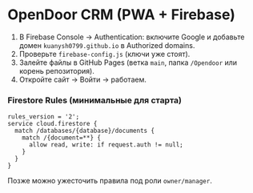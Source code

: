 # OpenDoor CRM (PWA + Firebase)
1) В Firebase Console → Authentication: включите Google и добавьте домен `kuanysh0799.github.io` в Authorized domains.
2) Проверьте `firebase-config.js` (ключи уже стоят).
3) Залейте файлы в GitHub Pages (ветка `main`, папка `/Opendoor` или корень репозитория).
4) Откройте сайт → Войти → работаем.

### Firestore Rules (минимальные для старта)
```
rules_version = '2';
service cloud.firestore {
  match /databases/{database}/documents {
    match /{document=**} {
      allow read, write: if request.auth != null;
    }
  }
}
```

Позже можно ужесточить правила под роли `owner/manager`.
